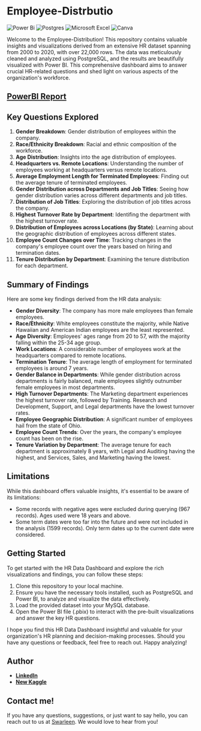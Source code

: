# Employee-Distrbutio
![Power Bi](https://img.shields.io/badge/power_bi-F2C811?style=for-the-badge&logo=powerbi&logoColor=black)
![Postgres](https://img.shields.io/badge/postgres-%23316192.svg?style=for-the-badge&logo=postgresql&logoColor=white)
![Microsoft Excel](https://img.shields.io/badge/Microsoft_Excel-217346?style=for-the-badge&logo=microsoft-excel&logoColor=white)
![Canva](https://img.shields.io/badge/Canva-%2300C4CC.svg?style=for-the-badge&logo=Canva&logoColor=white)

Welcome to the Employee-Distribution! This repository contains valuable insights and visualizations derived from an extensive HR dataset spanning from 2000 to 2020, with over 22,000 rows. The data was meticulously cleaned and analyzed using PostgreSQL, and the results are beautifully visualized with Power BI. This comprehensive dashboard aims to answer crucial HR-related questions and shed light on various aspects of the organization's workforce.



## [PowerBI Report](https://www.novypro.com/project/employee-distribution-dashboard-1) 




## Key Questions Explored

1. **Gender Breakdown**: Gender distribution of employees within the company.
2. **Race/Ethnicity Breakdown**: Racial and ethnic composition of the workforce.
3. **Age Distribution**: Insights into the age distribution of employees.
4. **Headquarters vs. Remote Locations**: Understanding the number of employees working at headquarters versus remote locations.
5. **Average Employment Length for Terminated Employees**: Finding out the average tenure of terminated employees.
6. **Gender Distribution across Departments and Job Titles**: Seeing how gender distribution varies across different departments and job titles.
7. **Distribution of Job Titles**: Exploring the distribution of job titles across the company.
8. **Highest Turnover Rate by Department**: Identifing the department with the highest turnover rate.
9. **Distribution of Employees across Locations (by State)**: Learning about the geographic distribution of employees across different states.
10. **Employee Count Changes over Time**: Tracking changes in the company's employee count over the years based on hiring and termination dates.
11. **Tenure Distribution by Department**: Examining the tenure distribution for each department.

## Summary of Findings

Here are some key findings derived from the HR data analysis:

- **Gender Diversity**: The company has more male employees than female employees.
- **Race/Ethnicity**: White employees constitute the majority, while Native Hawaiian and American Indian employees are the least represented.
- **Age Diversity**: Employees' ages range from 20 to 57, with the majority falling within the 25-34 age group.
- **Work Locations**: A considerable number of employees work at the headquarters compared to remote locations.
- **Termination Tenure**: The average length of employment for terminated employees is around 7 years.
- **Gender Balance in Departments**: While gender distribution across departments is fairly balanced, male employees slightly outnumber female employees in most departments.
- **High Turnover Departments**: The Marketing department experiences the highest turnover rate, followed by Training. Research and Development, Support, and Legal departments have the lowest turnover rates.
- **Employee Geographic Distribution**: A significant number of employees hail from the state of Ohio.
- **Employee Count Trends**: Over the years, the company's employee count has been on the rise.
- **Tenure Variation by Department**: The average tenure for each department is approximately 8 years, with Legal and Auditing having the highest, and Services, Sales, and Marketing having the lowest.

## Limitations

While this dashboard offers valuable insights, it's essential to be aware of its limitations:

- Some records with negative ages were excluded during querying (967 records). Ages used were 18 years and above.
- Some term dates were too far into the future and were not included in the analysis (1599 records). Only term dates up to the current date were considered.

## Getting Started

To get started with the HR Data Dashboard and explore the rich visualizations and findings, you can follow these steps:

1. Clone this repository to your local machine.
2. Ensure you have the necessary tools installed, such as PostgreSQL and Power BI, to analyze and visualize the data effectively.
3. Load the provided dataset into your MySQL database.
4. Open the Power BI file (.pbix) to interact with the pre-built visualizations and answer the key HR questions.

I hope you find this HR Data Dashboard insightful and valuable for your organization's HR planning and decision-making processes. Should you have any questions or feedback, feel free to reach out. Happy analyzing!


## Author
- <b>[LinkedIn](https://www.linkedin.com/in/swarleenbhamra)</b>
- <b>[New Kaggle](https://www.kaggle.com/tagg27)</b> 

## Contact me!

If you have any questions, suggestions, or just want to say hello, you can reach out to us at [Swarleen](mailto:). We would love to hear from you!
